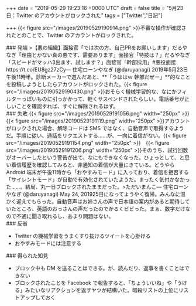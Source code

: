 
+++
date = "2019-05-29 19:23:16 +0000 UTC"
draft = false
title = "5月23日：Twitter のアカウントがロックされた"
tags = ["Twitter","日記"]

+++
{{< figure src="/images/20190529190914.png"  >}}不審な操作が確認されたとのことで、Twitter のアカウントがロックされた。

<div class="section">
    ### 発端
    >【悪の組織】面接官「では次の方、自己PRをお願いします」だるやなぎ「理由とかない真の悪です、需要あります」面接官「特技は？」だるやなぎ「スピードがマッハ3出ます、試します？」面接官「幹部採用」#悪役面接https://t.co/EU8gz27zCy— 住宅ローンやなぎ (@daruyanagi) 2019年5月23日<script async="" src="https://platform.twitter.com/widgets.js" charset="utf-8"></script>午後11時半。診断メーカーで遊んだあと、**「うははｗ 幹部だぜー」**的なことを投稿しようとしたらアカウントがロックされた。{{< figure src="/images/20190529190430.png"  >}}おそらく機械学習的な、なにかフィルターっぽいものに引っかかって、軽くサスペンドされたらしい。電話番号が正しいことを確認すれば、すぐに解除されるはず。

</div>
<div class="section">
    ### 失敗
    {{< figure src="/images/20190529191056.png" width="250px" >}}　{{< figure src="/images/20190529191119.png" width="250px" >}}アカウントがロックされた場合、解除コードは SMS ではなく、自動音声で取得するようだ。手順に従い、通話をリクエストする......が、一向に着信がない。{{< figure src="/images/20190529191154.png" width="250px" >}}　{{< figure src="/images/20190529191206.png" width="250px" >}}そのうち、試行回数がオーバーしたという警告が出て、なにもできなくなった。ひょっとして、と思い着信履歴を確認してみると、非通知の着信が大量にきている。どうやら Android 端末が午後11時から「おやすみモード」に入っており、着信を拒否する「サイレントモード」が自動で有効化されていたようだ。まったく気付かなかった……。結局、丸一日ブロックされたままだった。>ただいまんこ— 住宅ローンやなぎ (@daruyanagi) May 24, 2019<script async="" src="https://platform.twitter.com/widgets.js" charset="utf-8"></script>25日になってようやく復帰。みんなに温かく迎えてもらった。自動音声はお姉さんの声で日本語の案内があると期待していたところ、英語のおっさんの声だったのでかるくビビった。まぁ、数字だけなので不通に聞き取れるし、あまり問題はない。

</div>
<div class="section">
    ### 反省
    
<ul>
<li>Twitter の機械学習をうまくすり抜けるツイートを心掛ける</li>
<li>おやすみモードには注意する</li>
</ul>
</div>
<div class="section">
    ### 得られた知見
    
<ul>
<li>ブロック中も DM を送ることはできる。が、読んだり、返事を書くことはできない</li>
<li>ブロックされたことを Facebook で報告すると、「ちょういいね」や「うける」みたいなリアクションを返すヤツが結構いた。暗殺リストの上位にリストアップしておく</li>
</ul>
</div>

